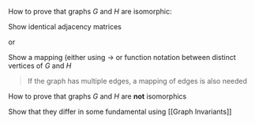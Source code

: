 How to prove that graphs $G$ and $H$ are isomorphic:

Show identical adjacency matrices

or

Show a mapping (either using $\rightarrow$ or function notation between distinct vertices of $G$ and $H$

> If the graph has multiple edges, a mapping of edges is also needed

How to prove that graphs $G$ and $H$ are **not** isomorphics

Show that they differ in some fundamental using [[Graph Invariants]]


